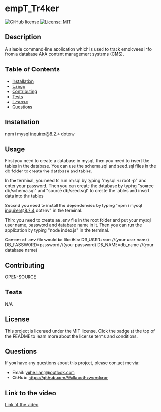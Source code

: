 # empT_Tr4ker

![GitHub license](https://img.shields.io/badge/license-MIT-blue.svg)
[![License: MIT](https://img.shields.io/badge/License-MIT-yellow.svg)](https://choosealicense.com/licenses)

## Description

 A simple command-line application which is used to track employees info from a database AKA content management systems (CMS).

## Table of Contents

- [Installation](##installation)
- [Usage](##usage)
- [Contributing](##contributing)
- [Tests](##tests)
- [License](##license)
- [Questions](##questions)

## Installation

npm i mysql inquirer@8.2.4 dotenv

## Usage
First you need to create a database in mysql, then you need to insert the tables in the database. You can use the schema.sql and seed.sql files in the db folder to create the database and tables.

In the terminal, you need to run mysql by typing "mysql -u root -p" and enter your password. Then you can create the database by typing "source db/schema.sql" and "source db/seed.sql" to create the tables and insert data into the tables.

Second you need to install the dependencies by typing "npm i mysql inquirer@8.2.4 dotenv" in the terminal.

Third you need to create an .env file in the root folder and put your mysql user name, password and database name in it. 
Then you can run the application by typing "node index.js" in the terminal.

Content of .env file would be like this:
DB_USER=root   //(your user name)
DB_PASSWORD=password   //(your password)
DB_NAME=db_name    //(your database name)



## Contributing

OPEN-SOURCE

## Tests

N/A

## License

This project is licensed under the MIT license. Click the badge at the top of the README to learn more about the license terms and conditions.

## Questions

If you have any questions about this project, please contact me via:

- Email: yuhe.liang@outlook.com
- GitHub: https://github.com/Wallacethewonderer

## Link to the video
[Link of the video](https://drive.google.com/file/d/1wyrKSWPoMJHQ5kiYcOKla3BoLAR3Pu3u/view)